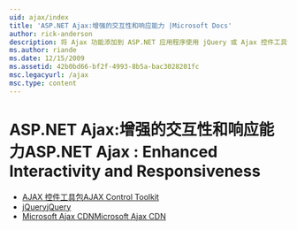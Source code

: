```yaml
---
uid: ajax/index
title: 'ASP.NET Ajax:增强的交互性和响应能力 |Microsoft Docs'
author: rick-anderson
description: 将 Ajax 功能添加到 ASP.NET 应用程序使用 jQuery 或 Ajax 控件工具包。 提高与微 Ajax 应用程序的性能...
ms.author: riande
ms.date: 12/15/2009
ms.assetid: 42b0bd66-bf2f-4993-8b5a-bac3028201fc
msc.legacyurl: /ajax
msc.type: content
---
```

<a name="aspnet-ajax--enhanced-interactivity-and-responsiveness"></a><span data-ttu-id="560db-104">ASP.NET Ajax:增强的交互性和响应能力</span><span class="sxs-lookup"><span data-stu-id="560db-104">ASP.NET Ajax : Enhanced Interactivity and Responsiveness</span></span>
====================
- [<span data-ttu-id="560db-105">AJAX 控件工具包</span><span class="sxs-lookup"><span data-stu-id="560db-105">AJAX Control Toolkit</span></span>](https://go.devexpress.com/AjaxControlToolkit_ASP_Resources_ASP_AJAX_Index.aspx)
- [<span data-ttu-id="560db-106">jQuery</span><span class="sxs-lookup"><span data-stu-id="560db-106">jQuery</span></span>](http://jquery.com/)
- [<span data-ttu-id="560db-107">Microsoft Ajax CDN</span><span class="sxs-lookup"><span data-stu-id="560db-107">Microsoft Ajax CDN</span></span>](cdn/overview.md)
